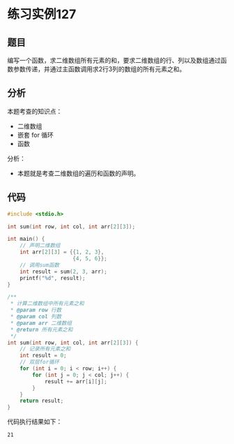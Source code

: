 # 练习实例127

## 题目
编写一个函数，求二维数组所有元素的和，要求二维数组的行、列以及数组通过函数参数传递，并通过主函数调用求2行3列的数组的所有元素之和。


## 分析

本题考查的知识点：
- 二维数组
- 嵌套 for 循环
- 函数

分析：
- 本题就是考查二维数组的遍历和函数的声明。

## 代码

```c
#include <stdio.h>

int sum(int row, int col, int arr[2][3]);

int main() {
    // 声明二维数组
    int arr[2][3] = {{1, 2, 3},
                     {4, 5, 6}};
    // 调用sum函数
    int result = sum(2, 3, arr);
    printf("%d", result);
}

/**
 * 计算二维数组中所有元素之和
 * @param row 行数
 * @param col 列数
 * @param arr 二维数组
 * @return 所有元素之和
 */
int sum(int row, int col, int arr[2][3]) {
    // 记录所有元素之和
    int result = 0;
    // 双层for循环
    for (int i = 0; i < row; i++) {
        for (int j = 0; j < col; j++) {
            result += arr[i][j];
        }
    }
    return result;
}
```

代码执行结果如下：

```text
21
```